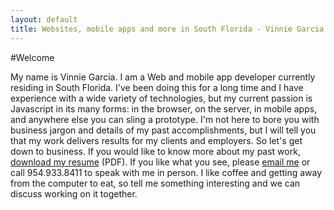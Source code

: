 ```yaml
---
layout: default
title: Websites, mobile apps and more in South Florida - Vinnie Garcia
---
```


#Welcome

My name is Vinnie Garcia. I am a Web and mobile app developer currently residing in South Florida. I've been doing this for a long time and I have experience with a wide variety of technologies, but my current passion is Javascript in its many forms: in the browser, on the server, in mobile apps, and anywhere else you can sling a prototype. I'm not here to bore you with business jargon and details of my past accomplishments, but I will tell you that my work delivers results for my clients and employers. So let's get down to business. If you would like to know more about my past work, [download my resume](/Vincent-Garcia-Resume.pdf) (PDF). If you like what you see, please [email me](mailto:vg@vinniegarcia.com) or call 954.933.8411 to speak with me in person. I like coffee and getting away from the computer to eat, so tell me something interesting and we can discuss working on it together.